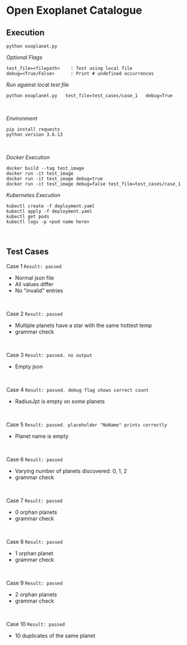 # Open Exoplanet Catalogue 

## Execution
```
python exoplanet.py
```
*Optional Flags*
```
test_file=<filepath>    : Test using local file
debug=<True/False>      : Print # undefined occurrences
```
*Run against local test file*
```
python exoplanet.py   test_file=test_cases/case_1   debug=True
```
<br>

*Environment*
```
pip install requests
python version 3.6.13
```
<br>

*Docker Execution*
```
docker build --tag test_image
docker run -it test_image
docker run -it test_image debug=true
docker run -it test_image debug=false test_file=test_cases/case_1
```
*Kubernetes Execution*
```
kubectl create -f deployment.yaml
kubectl apply -f deployment.yaml
kubectl get pods
kubectl logs -p <pod name here>
```
<br>

## Test Cases

Case 1
```Result: passed ```
* Normal json file
* All values differ
* No "invalid" entries
<br>

Case 2
```Result: passed ```
* Multiple planets have a star with the same hottest temp
* grammar check
<br>

Case 3
```Result: passed. no output ```
* Empty json
<br>

Case 4
```Result: passed. debug flag shows correct count ```
* RadiusJpt is empty on some planets
<br>

Case 5
```Result: passed. placeholder "NoName" prints correctly ```
* Planet name is empty
<br>

Case 6
```Result: passed ```
* Varying number of planets discovered: 0, 1, 2
* grammar check
<br>

Case 7
```Result: passed ```
* 0 orphan planets
* grammar check
<br>

Case 8
```Result: passed ```
* 1 orphan planet
* grammar check
<br>

Case 9
```Result: passed ```
* 2 orphan planets
* grammar check
<br>

Case 10
```Result: passed ```
* 10 duplicates of the same planet
